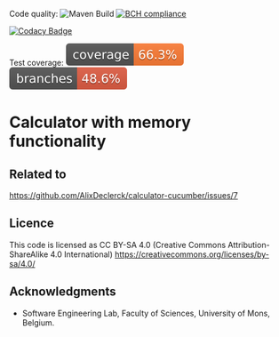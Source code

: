 Code quality: ![Maven Build](https://github.com/AlixDeclerck/calculator-cucumber/actions/workflows/maven.yml/badge.svg)
[![BCH compliance](https://bettercodehub.com/edge/badge/AlixDeclerck/calculator-cucumber?branch=7-feature-calculator-with-memory-functionality)](https://bettercodehub.com/)

[![Codacy Badge](https://app.codacy.com/project/badge/Grade/6856a0f94d25446ca346cbc15a701d43)](https://www.codacy.com/gh/AlixDeclerck/calculator-cucumber/dashboard?utm_source=github.com&amp;utm_medium=referral&amp;utm_content=AlixDeclerck/calculator-cucumber&amp;utm_campaign=Badge_Grade)

Test coverage: ![Coverage](.github/badges/jacoco.svg)
![Branches](.github/badges/branches.svg)

# Calculator with memory functionality

## Related to
https://github.com/AlixDeclerck/calculator-cucumber/issues/7

## Licence

This code is licensed as CC BY-SA 4.0 (Creative Commons Attribution-ShareAlike 4.0 International)
https://creativecommons.org/licenses/by-sa/4.0/

## Acknowledgments

* Software Engineering Lab, Faculty of Sciences, University of Mons, Belgium.
